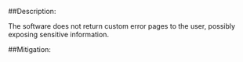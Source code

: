 ##Description:

The software does not return custom error pages to the user, possibly exposing sensitive information.



##Mitigation:
